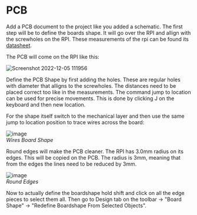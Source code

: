 # PCB 

Add a PCB document to the project like you added a schematic. The first step will be to define the boards shape. It will go over the RPI and allign with the screwholes on the RPI. These measurements of the rpi can be found its [datasheet](https://static.raspberrypi.org/files/product-briefs/Raspberry-Pi-Model-Bplus-Product-Brief.pdf).

The PCB will come on the RPI like this:

![Screenshot 2022-12-05 111956](https://user-images.githubusercontent.com/79916416/205613234-8d5d4146-bf41-4407-98a1-fa89ffdc8a95.png)

Define the PCB Shape by first adding the holes. These are regular holes with diameter that alligns to the screwholes. The distances need to be placed correct too like in the measurements. The command jump to location can be used for precise movements. This is done by clicking J on the keyboard and then new location. 

For the shape itself switch to the mechanical layer and then use the same jump to location position to trace wires across the board:

![image](https://user-images.githubusercontent.com/79916416/205616071-e8a8f38a-a271-4a02-ab5e-ddcfd71ba498.png)<br>
*Wires Board Shape*

Round edges will make the PCB cleaner. The RPI has 3.0mm radius on its edges. This will be copied on the PCB. The radius is 3mm, meaning that from the edges the lines need to be reduced by 3mm.

![image](https://user-images.githubusercontent.com/79916416/205617767-6ebe359e-4ce4-4b04-9ab9-4906f45fbd49.png)<br>
*Round Edges*

Now to actually define the boardshape hold shift and click on all the edge pieces to select them all. Then go to Design tab on the toolbar -> "Board Shape" -> "Redefine Boardshape From Selected Objects".
